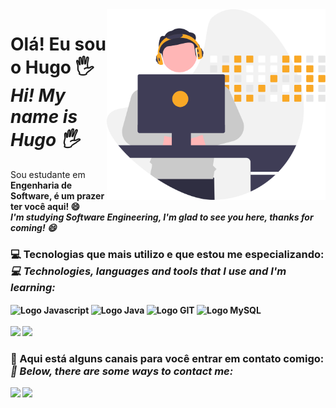 <img src="https://github.com/HugoCamposArimathea/HugoCamposArimathea/blob/main/undraw_Developer_activity_re_39tg.svg" alt="Ilustração de Desenvolvedor trabalhando" style="width: 350px; margin: auto;" align="right">

# Olá! Eu sou o Hugo 🖐 <br> <em>Hi! My name is Hugo 🖐</em>

Sou estudante em <strong>Engenharia de Software<strong>, é um prazer ter você aqui! 😄 <br> <em>I'm studying <strong>Software Engineering<strong>, I'm glad to see you here, thanks for coming! 😄</em>

### 💻 Tecnologias que mais utilizo e que estou me especializando: <br> <em>💻 Technologies, languages and tools that I use and I'm learning: </em>
<div style="display: inline_block">
  <img align="center" alt="Logo Javascript" src="https://img.shields.io/badge/JavaScript-F7DF1E?style=for-the-badge&logo=javascript&logoColor=black"/>
  <img align="center" alt="Logo Java" src="https://img.shields.io/badge/java-%23ED8B00.svg?style=for-the-badge&logo=openjdk&logoColor=white)">
  <img align="center" alt="Logo GIT" src="https://img.shields.io/badge/GIT-E44C30?style=for-the-badge&logo=git&logoColor=white">
  <img align="center" alt="Logo MySQL" src="https://img.shields.io/badge/mysql-4479A1.svg?style=for-the-badge&logo=mysql&logoColor=white">
</div><br>
 
<img height="160em" src="https://github-readme-stats.vercel.app/api?username=HugoCamposArimathea&show_icons=true&theme=day-yellow&include_all_commits=true&count_private=true&hide_title=true">
<img height="160em" src="https://github-readme-stats.vercel.app/api/top-langs/?username=HugoCamposArimathea&layout=compact&langs_count=16&theme=day-purple&hide_title=true">
</div>

### 📧 Aqui está alguns canais para você entrar em contato comigo: <br> <em>📧 Below, there are some ways to contact me:</em>
<div>
  <a href = "mailto: hugocamposarimathea@gmail.com"><img src="https://img.shields.io/badge/Gmail-D14836?style=for-the-badge&logo=gmail&logoColor=white" target="_blank"></a>
  <a href="https://www.linkedin.com/in/hugocamposarimathea" target="_blank"><img src="https://img.shields.io/badge/LinkedIn-0077B5?style=for-the-badge&logo=linkedin&logoColor=white" target="_blank"></a> 
</div>

